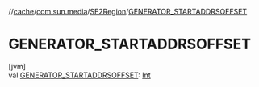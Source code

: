 //[cache](../../../index.md)/[com.sun.media](../index.md)/[SF2Region](index.md)/[GENERATOR_STARTADDRSOFFSET](-g-e-n-e-r-a-t-o-r_-s-t-a-r-t-a-d-d-r-s-o-f-f-s-e-t.md)

# GENERATOR_STARTADDRSOFFSET

[jvm]\
val [GENERATOR_STARTADDRSOFFSET](-g-e-n-e-r-a-t-o-r_-s-t-a-r-t-a-d-d-r-s-o-f-f-s-e-t.md): [Int](https://kotlinlang.org/api/latest/jvm/stdlib/kotlin/-int/index.html)
